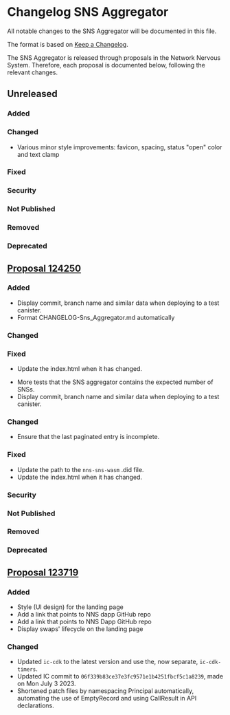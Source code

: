# Changelog SNS Aggregator

All notable changes to the SNS Aggregator will be documented in this file.

The format is based on [Keep a Changelog](https://keepachangelog.com/en/1.0.0/).

The SNS Aggregator is released through proposals in the Network Nervous System. Therefore, each proposal is documented below, following the relevant changes.

## Unreleased

### Added

### Changed

- Various minor style improvements: favicon, spacing, status "open" color and text clamp

### Fixed

### Security

### Not Published

### Removed

### Deprecated

## [Proposal 124250](https://nns.ic0.app/proposal/?u=qoctq-giaaa-aaaaa-aaaea-cai&proposal=124250)

### Added

- Display commit, branch name and similar data when deploying to a test canister.
- Format CHANGELOG-Sns_Aggregator.md automatically

### Changed

### Fixed

- Update the index.html when it has changed.

* More tests that the SNS aggregator contains the expected number of SNSs.
* Display commit, branch name and similar data when deploying to a test canister.

### Changed

- Ensure that the last paginated entry is incomplete.

### Fixed

- Update the path to the `nns-sns-wasm` .did file.
- Update the index.html when it has changed.

### Security

### Not Published

### Removed

### Deprecated

## [Proposal 123719](https://nns.ic0.app/proposal/?u=qoctq-giaaa-aaaaa-aaaea-cai&proposal=123719)

### Added

- Style (UI design) for the landing page
- Add a link that points to NNS dapp GitHub repo
- Add a link that points to NNS Dapp GitHub repo
- Display swaps' lifecycle on the landing page

### Changed

- Updated `ic-cdk` to the latest version and use the, now separate, `ic-cdk-timers`.
- Updated IC commit to `06f339b83ce37e3fc9571e1b4251fbcf5c1a8239`, made on Mon July 3 2023.
- Shortened patch files by namespacing Principal automatically, automating the use of EmptyRecord and using CallResult in API declarations.
